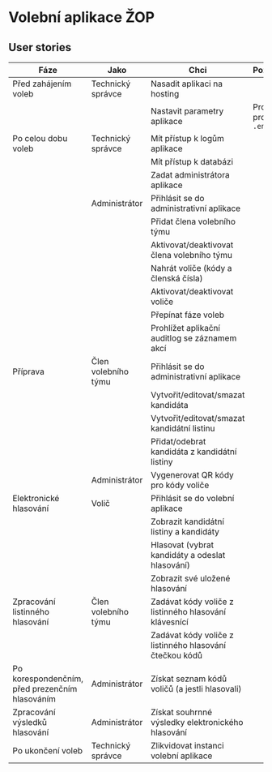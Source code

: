 # Volební aplikace ŽOP

## User stories

| Fáze | Jako | Chci | Poznámky | Hotovo |
|------|------|------|----------|--------|
| Před zahájením voleb | Technický správce | Nasadit aplikaci na hosting | | |
| | | Nastavit parametry aplikace | Proměnné prostředí v `.env` | |
| Po celou dobu voleb | Technický správce | Mít přístup k logům aplikace | | |
| | | Mít přístup k databázi | | |
| | | Zadat administrátora aplikace | | |
| | Administrátor | Přihlásit se do administrativní aplikace | | :tada: |
| | | Přidat člena volebního týmu | | :tada: |
| | | Aktivovat/deaktivovat člena volebního týmu | | |
| | | Nahrát voliče (kódy a členská čísla) | | :tada: |
| | | Aktivovat/deaktivovat voliče | | :tada: |
| | | Přepínat fáze voleb | | :tada: |
| | | Prohlížet aplikační auditlog se záznamem akcí | | |
| Příprava | Člen volebního týmu | Přihlásit se do administrativní aplikace | | :tada: |
| | | Vytvořit/editovat/smazat kandidáta | | :tada: |
| | | Vytvořit/editovat/smazat kandidátní listinu | | :tada: |
| | | Přidat/odebrat kandidáta z kandidátní listiny | | :tada: |
| | Administrátor | Vygenerovat QR kódy pro kódy voliče | | :tada: |
| Elektronické hlasování | Volič | Přihlásit se do volební aplikace | | :tada:|
| | | Zobrazit kandidátní listiny a kandidáty | | :tada: |
| | | Hlasovat (vybrat kandidáty a odeslat hlasování) | | :tada: |
| | | Zobrazit své uložené hlasování | | :tada: |
| Zpracování listinného hlasování | Člen volebního týmu | Zadávat kódy voliče z listinného hlasování klávesnící | | :tada: |
| | | Zadávat kódy voliče z listinného hlasování čtečkou kódů | | :tada: |
| Po korespondenčním, před prezenčním hlasováním | Administrátor | Získat seznam kódů voličů (a jestli hlasovali) | | |
| Zpracování výsledků hlasování | Administrátor | Získat souhrnné výsledky elektronického hlasování | | |
| Po ukončení voleb | Technický správce | Zlikvidovat instanci volební aplikace | | |
